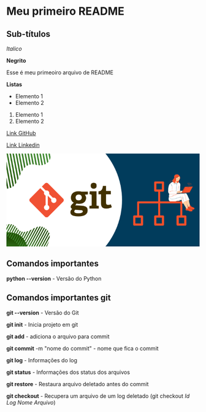 # Meu primeiro README

## Sub-títulos 

*Italico*

**Negrito**

Esse é meu primeoiro arquivo de README

**Listas**
- Elemento 1
- Elemento 2 

1) Elemento 1
2) Elemento 2



[Link GitHub](https://github.com/thiagogodeguesi)

[Link Linkedin](https://www.linkedin.com/in/thiagogodeguesi/)


![alt text](image.png)



## Comandos importantes 

**python --version** - Versão do Python

## Comandos importantes git

**git --version** - Versão do Git

**git init** - Inicia projeto em git

**git add** - adiciona o arquivo para commit

**git commit** -m "nome do commit" - nome que fica o commit

**git log** - Informações do log

**git status** - Informações dos status dos arquivos

**git restore** - Restaura arquivo deletado antes do commit

**git checkout** - Recupera um arquivo de um log deletado (git checkout *Id Log* *Nome Arquivo*)

